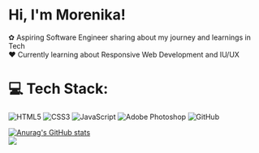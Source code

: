 
# Hi, I'm Morenika!

✿ Aspiring Software Engineer sharing about my journey and learnings in Tech </br>
❤︎ Currently learning about Responsive Web Development and IU/UX </br>

<!-- created with gprm -->

# 💻 Tech Stack:
![HTML5](https://img.shields.io/badge/html5-%23E34F26.svg?style=for-the-badge&logo=html5&logoColor=white) ![CSS3](https://img.shields.io/badge/css3-%231572B6.svg?style=for-the-badge&logo=css3&logoColor=white) ![JavaScript](https://img.shields.io/badge/javascript-%23323330.svg?style=for-the-badge&logo=javascript&logoColor=%23F7DF1E) ![Adobe Photoshop](https://img.shields.io/badge/adobe%20photoshop-%2331A8FF.svg?style=for-the-badge&logo=adobe%20photoshop&logoColor=white) ![GitHub](https://img.shields.io/badge/github-%23121011.svg?style=for-the-badge&logo=github&logoColor=white)


<!-- GitHub user stats via: https://github.com/anuraghazra/github-readme-stats -->

[![Anurag's GitHub stats](https://github-readme-stats.vercel.app/api?username=mkawnga&show_icons=true&theme=transparent)](https://github.com/anuraghazra/github-readme-stats) </br>
![](https://github-readme-stats.vercel.app/api/top-langs/?username=mkawnga&theme=dark&hide_border=false&include_all_commits=false&count_private=false&layout=compact)

